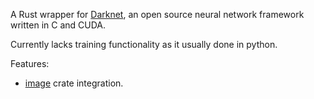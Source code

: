 A Rust wrapper for [Darknet](https://pjreddie.com/darknet/),  an open source neural network framework written in C and CUDA.

Currently lacks training functionality as it usually done in python.

Features:
- [image](https://crates.io/crates/image) crate integration.
